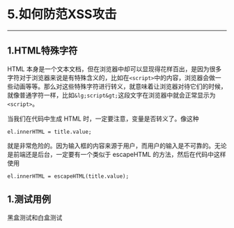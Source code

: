 # 5.如何防范XSS攻击

---

## 1.HTML特殊字符

HTML 本身是一个文本文档，但在浏览器中却可以显现得花样百出，是因为很多字符对于浏览器来说是有特殊含义的，比如在`<script>`中的内容，浏览器会做一些动画等等。那么对这些特殊字符进行转义，就意味着让浏览器对待它们的时候，就像普通字符一样，比如`&lg;script&gt;`这段文字在浏览器中就会正常显示为`<script>`。

当我们在代码中生成 HTML 时，一定要注意，变量是否转义了。像这种

```
el.innerHTML = title.value;
```

就是非常危险的。因为输入框的内容来源于用户，而用户的输入是不可靠的。无论是前端还是后台，一定要有一个类似于 escapeHTML 的方法，然后在代码中这样使用

```
el.innerHTML = escapeHTML(title.value);
```

## 1.测试用例

黑盒测试和白盒测试





